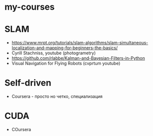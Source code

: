 # my-courses
# SLAM
- https://www.mrpt.org/tutorials/slam-algorithms/slam-simultaneous-localization-and-mapping-for-beginners-the-basics/
- Cyrill Stachniss, youtube (photogrametry)
- https://github.com/rlabbe/Kalman-and-Bayesian-Filters-in-Python
- Visual Navigation for Flying Robots (cvprtum youtube)

# Self-driven
- Coursera - просто но четко, специализация

# CUDA
- COursera


